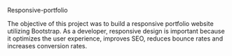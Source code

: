 Responsive-portfolio

The objective of this project was to build a responsive portfolio website utilizing Bootstrap. As a developer, responsive design is important because it optimizes the user experience, improves SEO, reduces bounce rates and increases conversion rates. 
